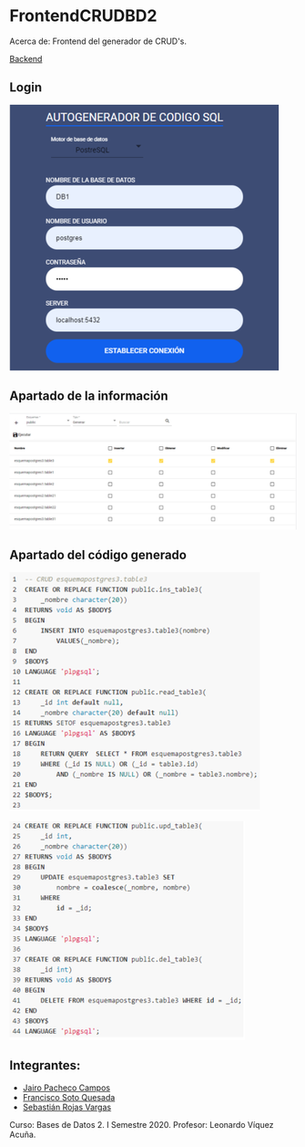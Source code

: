 # FrontendCRUDBD2

Acerca de: Frontend del generador de CRUD's.

[Backend](https://github.com/SebastianRV26/BackendCRUD-BD2)

## Login

![s1](img/login.png)

## Apartado de la información

![s2](img/information.png)

## Apartado del código generado

![s3](img/output1.png)

![s4](img/output2.png)

## Integrantes:
* [Jairo Pacheco Campos](https://github.com/JairoPacheco)
* [Francisco Soto Quesada](https://github.com/franrsq)
* [Sebastián Rojas Vargas](https://github.com/SebastianRV26)

Curso: Bases de Datos 2. 
I Semestre 2020. 
Profesor: Leonardo Víquez Acuña.

